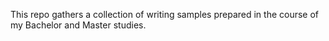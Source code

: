 This repo gathers a collection of writing samples prepared in the course of my Bachelor and Master studies.
